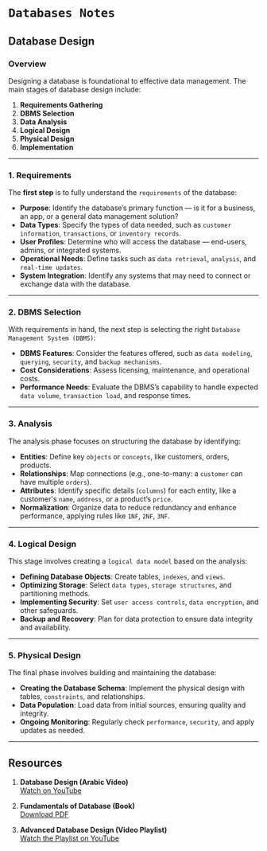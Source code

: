 

# `Databases Notes`

## **Database Design**

### **Overview**
Designing a database is foundational to effective data management. The main stages of database design include:

1. **Requirements Gathering**
2. **DBMS Selection**
3. **Data Analysis**
4. **Logical Design**
5. **Physical Design**
6. **Implementation**

---

### **1. Requirements**

The **first step** is to fully understand the `requirements` of the database:

- **Purpose**: Identify the database’s primary function — is it for a business, an app, or a general data management solution?
- **Data Types**: Specify the types of data needed, such as `customer information`, `transactions`, or `inventory records`.
- **User Profiles**: Determine who will access the database — end-users, admins, or integrated systems.
- **Operational Needs**: Define tasks such as `data retrieval`, `analysis`, and `real-time updates`.
- **System Integration**: Identify any systems that may need to connect or exchange data with the database.

---

### **2. DBMS Selection**

With requirements in hand, the next step is selecting the right `Database Management System (DBMS)`:

- **DBMS Features**: Consider the features offered, such as `data modeling`, `querying`, `security`, and `backup mechanisms`.
- **Cost Considerations**: Assess licensing, maintenance, and operational costs.
- **Performance Needs**: Evaluate the DBMS’s capability to handle expected `data volume`, `transaction load`, and response times.

---

### **3. Analysis**

The analysis phase focuses on structuring the database by identifying:

- **Entities**: Define key `objects` or `concepts`, like customers, orders, products.
- **Relationships**: Map connections (e.g., one-to-many: a `customer` can have multiple `orders`).
- **Attributes**: Identify specific details (`columns`) for each entity, like a customer's `name`, `address`, or a product’s `price`.
- **Normalization**: Organize data to reduce redundancy and enhance performance, applying rules like `1NF`, `2NF`, `3NF`.

---

### **4. Logical Design**

This stage involves creating a `logical data model` based on the analysis:

- **Defining Database Objects**: Create tables, `indexes`, and `views`.
- **Optimizing Storage**: Select `data types`, `storage structures`, and partitioning methods.
- **Implementing Security**: Set `user access controls`, `data encryption`, and other safeguards.
- **Backup and Recovery**: Plan for data protection to ensure data integrity and availability.

---

### **5. Physical Design**

The final phase involves building and maintaining the database:

- **Creating the Database Schema**: Implement the physical design with tables, `constraints`, and relationships.
- **Data Population**: Load data from initial sources, ensuring quality and integrity.
- **Ongoing Monitoring**: Regularly check `performance`, `security`, and apply updates as needed.

---
## Resources  

1. **Database Design (Arabic Video)**  
   [Watch on YouTube](https://youtu.be/gZ5iYMkrcfQ?si=oLzh3D32CIpV7shM)  

2. **Fundamentals of Database (Book)**  
   [Download PDF](https://auhd.edu.ye/upfiles/elibrary/Azal2020-01-22-12-28-11-76901.pdf)  

3. **Advanced Database Design (Video Playlist)**  
   [Watch the Playlist on YouTube](https://youtube.com/playlist?list=PL_c9BZzLwBRK0Pc28IdvPQizD2mJlgoID&si=R4A5pKcVzpNGJFjA)  
